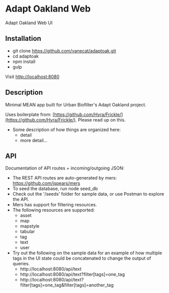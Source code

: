 # Adapt Oakland Web
Adapt Oakland Web UI

## Installation

- git clone https://github.com/vanecat/adaptoak.git
- cd adaptoak
- npm install
- gulp

Visit [http://localhost:8080](http://localhost:8080)

## Description

Minimal MEAN app built for Urban Biofilter's Adapt Oakland project. 

Uses boilerplate from: [https://github.com/Hyra/Frickle/](https://github.com/Hyra/Frickle/). Please read up on this.

  - Some description of how things are organized here:
  	- detail
  	- more detail...

## API

Documentation of API routes + incoming/outgoing JSON:

- The REST API routes are auto-generated by mers: https://github.com/jspears/mers
- To seed the database, run node seed_db
- Check out the '/seeds' folder for sample data, or use Postman to explore the API.
- Mers has support for filtering resources. 
- The following resources are supported:
  - asset
  - map
  - mapstyle
  - tabular
  - tag
  - text
  - user
- Try out the following on the sample data for an example of how multiple tags in the UI state could be concatenated to change the output of queries.
  - http://localhost:8080/api/text
  - http://localhost:8080/api/text?filter[tags]=one_tag
  - http://localhost:8080/api/text?filter[tags]=one_tag&filter[tags]=another_tag
